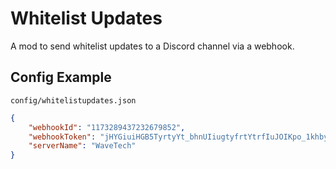 # Whitelist Updates

A mod to send whitelist updates to a Discord channel via a webhook.

## Config Example
`config/whitelistupdates.json`
```json
{
	"webhookId": "1173289437232679852",
	"webhookToken": "jHYGiuiHGB5TyrtyYt_bhnUIiugtyfrtYtrfIuJOIKpo_1khbyurtfrtHJKJGFGYT69i",
	"serverName": "WaveTech"
}
```
